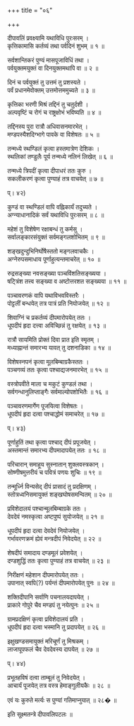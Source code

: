 +++
title = "०६"

+++
  
दीपावलिं प्रवक्ष्यामि यथाविधि पुरःसरम् ।  
कृत्तिकामासि कर्तव्यं तथा पर्वदिनं शुभम् ॥ १ ॥  
  
सर्वशान्तिकरं पुण्यं मासपूजाविधिं तथा ।  
पर्वयुक्तमयुक्तं वा दिनयुक्तमथापि वा ॥ २ ॥  
  
दिनं च पर्वयुक्तं तु उत्तमं तु प्रशस्यते ।  
पर्वं प्रधानमेवोक्तम् उत्तमोत्तममुच्यते ॥ ३ ॥  
  
कृत्तिका भरणी मिश्रं तद्दिनं तु चतुर्दशी ।  
अल्पवृष्टिं च रोगं च राष्ट्रक्षोभं भविष्यति ॥ ४ ॥  
  
तद्दिनस्य पुरा रात्रौ अधिवासनमारभेत् ।  
मण्डपस्यैशदिग्भागे पावके वा विशेषतः ॥ ५ ॥  
  
तन्मध्ये स्थण्डिलं कृत्वा हस्तमात्रेण देशिकः ।  
स्थलिकां तण्डुलैः पूर्य तन्मध्ये नलिनं लिखेत् ॥ ६ ॥  
  
तन्मध्ये त्रिपदीं कृत्वा दीपाधरं ततः कुरु ।  
सकलीकरणं कृत्वा पुण्याहं तत्र वाचयेत् ॥ ७ ॥  
  
प्। ४२)  
  
कुण्डं वा स्थण्डिलं वापि वह्निकार्यं तदुच्यते ।  
अग्न्याधानादिकं सर्वं यथाविधि पुरःसरम् ॥ ८ ॥  
  
महेशं तु विशेषेण रक्षाबन्धं तु कर्मसु ।  
सर्वालङ्कारसंयुक्तं सर्वमङ्गलशोभितम् ॥ ९ ॥  
  
शङ्खदुन्दुभिनिर्घोषैस्ततो मङ्गलवाचकैः ।  
अग्नेरुपसमाधाय पूर्णाहुत्यन्तमाचरेत् ॥ १० ॥  
  
रुद्रसङ्ख्या नवसङ्ख्या पञ्चविंशतिसङ्ख्यया ।  
षट्त्रिंश तत्त्व सङ्ख्या व अष्टोत्तरशत सङ्ख्यया ॥ ११ ॥  
  
पञ्चावरणकं वापि यथाविभवविस्तरैः ।  
पोट्टलीं बन्धयेत् तत्र पात्रं प्रति नियोजयेत् ॥ १२ ॥  
  
शिवाग्निं च प्रकर्तव्यं दीपमारोपयेत् ततः ।  
धूपदीपं हृदा दत्त्वा अविच्छिन्नं तु रक्षयेत् ॥ १३ ॥  
  
रात्रौ सायमिति प्रोक्तं दिवा प्रात इति स्मृतम् ।  
मध्याह्नान्तं समारभ्य यावत् तु दशनाडिका ॥ १४ ॥  
  
विशेषस्नपनं कृत्वा मूलबिम्बाग्रकैस्ततः ।  
पञ्चगव्यं ततः कृत्वा पश्चाद्यजनमारभेत् ॥ १५ ॥  
  
वस्त्रोपवीते माला च मकुटं कुण्डलं तथा ।  
सर्वगन्धानुलिप्ताङ्गैः सर्वमाल्योपशोभितैः ॥ १६ ॥  
  
पञ्चावरणमार्गेण पूजयित्वा विशेषतः ।  
धूपदीपं हृदा दत्वा पश्चाद्धोमं समाचरेत् ॥ १७ ॥  
  
प्। ४३)  
  
पूर्णाहुतिं तथा कृत्वा पश्चाद् दीपं प्रपूजयेत् ।  
अस्तमान्तं समारभ्य दीपमादापयेत् ततः ॥ १८ ॥  
  
परिचारान् समाहूय सुस्नातान् शुक्लवस्त्रकान् ।  
सोष्णीषमुत्तरीयं च पवित्रं पणयः शुचिः ॥ १९ ॥  
  
तन्मूर्ध्नि विन्यसेद् दीपं प्रासादं तु प्रदक्षिणम् ।  
स्तोत्रध्वनिसमायुक्तं शङ्खघोषसमन्वितम् ॥ २० ॥  
  
प्रविशेदालयं पश्चान्मूलबिम्बाग्रके ततः ।  
देवदेवं नमस्कृत्वा अष्टपुष्पं सुयोजयेत् ॥ २१ ॥  
  
धूपदीपं हृदा दत्वा देवदेवं नियोजयेत् ।  
गर्भावरणक्रमं ह्येवं मन्त्रदीपं निवेदयेत् ॥ २२ ॥  
  
शेषदीपं समादाय दण्डमूलं प्रवेशयेत् ।  
दण्डशुद्धिं ततः कृत्वा पुण्याहं तत्र वाचयेत् ॥ २३ ॥  
  
निरीक्षणं महेशान दीपमारोपयेत् ततः ।  
उपानात् स्वपि(?) पर्यन्तं दीपमारोपयेत् पुनः ॥ २४ ॥  
  
शक्तिदीपानि सर्वाणि पचनालयदापयेत् ।  
प्राकारे गोपुरे चैव मण्डपं तु नयेत्पुनः ॥ २५ ॥  
  
ग्रामप्रदक्षिणं कृत्वा प्रविशेदालयं प्रति ।  
धूपदीपं हृदा दत्वा भस्मानि तु प्रदापयेत् ॥ २६ ॥  
  
इक्षुखण्डसमायुक्तं मरिचूर्णं तु मिश्रकम् ।  
लाजापूपफलं चैव देवदेवस्य दापयेत् ॥ २७ ॥  
  
प्। ४४)  
  
प्रभूतहविषं दत्वा ताम्बूलं तु निवेदयेत् ।  
आचार्यं पूजयेत् तत्र वस्त्र हेमाङ्गुलीयकैः ॥ २८ ॥  
  
एवं यः कुरुते मर्त्यः स पुण्यां गतिमाप्नुयात् ॥ २८� ॥  
  
इति सूक्ष्मतन्त्रे दीपावलिपटलः ॥   
